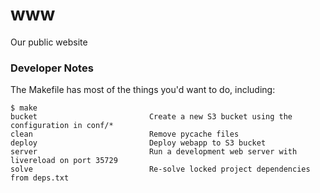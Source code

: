# www
Our public website

### Developer Notes

The Makefile has most of the things you'd want to do, including:

```
$ make
bucket                         Create a new S3 bucket using the configuration in conf/*
clean                          Remove pycache files
deploy                         Deploy webapp to S3 bucket
server                         Run a development web server with livereload on port 35729
solve                          Re-solve locked project dependencies from deps.txt
```
